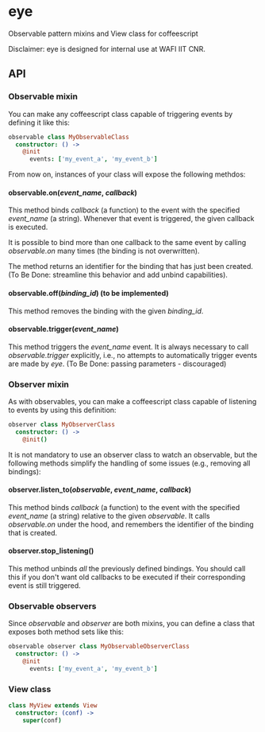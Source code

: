 # eye
Observable pattern mixins and View class for coffeescript

Disclaimer: eye is designed for internal use at WAFI IIT CNR.

## API

### Observable mixin
You can make any coffeescript class capable of triggering events by defining it like this:
```coffeescript
observable class MyObservableClass
  constructor: () ->
    @init
      events: ['my_event_a', 'my_event_b']
```
From now on, instances of your class will expose the following methdos:

#### observable.on(_event_name_, _callback_)
This method binds _callback_ (a function) to the event with the specified _event_name_ (a string). Whenever that event is triggered, the given callback is executed.

It is possible to bind more than one callback to the same event by calling _observable.on_ many times (the binding is not overwritten).

The method returns an identifier for the binding that has just been created. (To Be Done: streamline this behavior and add unbind capabilities).

#### observable.off(_binding_id_) (to be implemented)
This method removes the binding with the given _binding_id_.

#### observable.trigger(_event_name_)
This method triggers the _event_name_ event. It is always necessary to call _observable.trigger_ explicitly, i.e., no attempts to automatically trigger events are made by _eye_. (To Be Done: passing parameters - discouraged)

### Observer mixin
As with observables, you can make a coffeescript class capable of listening to events by using this definition:
```coffeescript
observer class MyObserverClass
  constructor: () ->
    @init()
```
It is not mandatory to use an observer class to watch an observable, but the following methods simplify the handling of some issues (e.g., removing all bindings):

#### observer.listen_to(_observable_, _event_name_, _callback_)
This method binds _callback_ (a function) to the event with the specified _event_name_ (a string) relative to the given _observable_. It calls _observable.on_ under the hood, and remembers the identifier of the binding that is created.

#### observer.stop_listening()
This method unbinds *all* the previously defined bindings. You should call this if you don't want old callbacks to be executed if their corresponding event is still triggered.

### Observable observers
Since _observable_ and _observer_ are both mixins, you can define a class that exposes both method sets like this:
```coffeescript
observable observer class MyObservableObserverClass
  constructor: () ->
    @init
      events: ['my_event_a', 'my_event_b']
```

### View class
```coffeescript
class MyView extends View
  constructor: (conf) ->
    super(conf)
```
